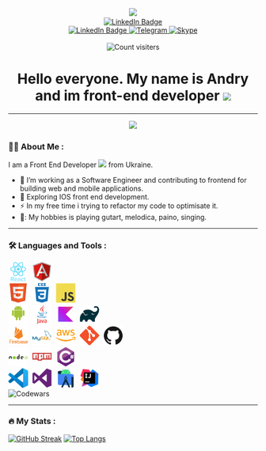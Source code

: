 <div align="center">
  <div id="header">
    <img src="https://media.giphy.com/media/13HgwGsXF0aiGY/giphy.gif" width="300"/>
  </div>

  <a href="https://git.io/typing-svg">
      <img src="https://readme-typing-svg.herokuapp.com?font=Macondo&color=5BB0F7&lines=roses+are+red;violets+are+blue;unexpected+'%7B';on+line+32" alt="LinkedIn Badge"  width="300"/>
    </a>
  
  <div id="badges" >
    <a href="https://www.linkedin.com/in/andrew-saprigin-437201282/">
      <img src="https://img.shields.io/badge/LinkedIn-blue?style=for-the-badge&logo=linkedin&logoColor=white" alt="LinkedIn Badge"/>
    </a>
    <a href="https://t.me/AndrewSaprigin">
      <img src="https://img.shields.io/badge/Telegram-green?style=for-the-badge&logo=Telegram&logoColor=white" alt="Telegram"/>
    </a>
    <a href="https://join.skype.com/invite/NxnMcpBXz7ZV">
      <img src="https://img.shields.io/badge/Skype-blue?style=for-the-badge&logo=Telegram&logoColor=white" alt="Skype"/>
    </a>
  </div>

  <br>

  <img src="https://moe-counter.glitch.me/get/@:Saprsuu6?theme=rule34" alt="Count visiters"/>
  
  <h1 id="title">
    Hello everyone. My name is Andry and im front-end developer
    <img src="https://media.giphy.com/media/hvRJCLFzcasrR4ia7z/giphy.gif" width="30px"/>
  </h1>

  <hr>

  <div id="header">
    <img style="display: inline" src="https://media.giphy.com/media/l378bZUQJUWTr0MAU/giphy.gif" width="300"/>
  </div>
</div>

### :woman_technologist: About Me :
I am a Front End Developer <img src="https://media.giphy.com/media/WUlplcMpOCEmTGBtBW/giphy.gif" width="30"> from Ukraine.
- :telescope: I’m working as a Software Engineer and contributing to frontend for building web and mobile applications.
- :seedling: Exploring IOS front end development.
- :zap: In my free time i trying to refactor my code to optimisate it.
- 🎹: My hobbies is playing gutart, melodica, paino, singing.

<hr>

### :hammer_and_wrench: Languages and Tools :
<div>
  <img src="https://github.com/devicons/devicon/blob/master/icons/react/react-original-wordmark.svg" title="React" alt="React" width="40" height="40"/>&nbsp;
  <img src="https://github.com/devicons/devicon/blob/master/icons/angularjs/angularjs-original.svg" title="Git" **alt="Git" width="40" height="40"/>&nbsp;
</div>

<div>
    <img src="https://github.com/devicons/devicon/blob/master/icons/html5/html5-original.svg" title="HTML5" alt="HTML" width="40" height="40"/>&nbsp;
    <img src="https://github.com/devicons/devicon/blob/master/icons/css3/css3-plain-wordmark.svg"  title="CSS3" alt="CSS" width="40" height="40"/>&nbsp;
  <img src="https://github.com/devicons/devicon/blob/master/icons/javascript/javascript-original.svg" title="JavaScript" alt="JavaScript" width="40" height="40"/>&nbsp;
</div>

<div>
    <img src="https://github.com/devicons/devicon/blob/master/icons/android/android-original-wordmark.svg" title="Git" **alt="Git" width="40" height="40"/>&nbsp;
    <img src="https://github.com/devicons/devicon/blob/master/icons/java/java-original-wordmark.svg" title="Java" alt="Java" width="40" height="40"/>&nbsp;
  <img src="https://github.com/devicons/devicon/blob/master/icons/kotlin/kotlin-original.svg" title="Kotlin" **alt="Kotlin" width="40" height="40"/>&nbsp;
    <img src="https://github.com/devicons/devicon/blob/master/icons/gradle/gradle-plain.svg" title="Gradle" **alt="Gradle" width="40" height="40"/>&nbsp;
</div>

<div>
  <img src="https://github.com/devicons/devicon/blob/master/icons/firebase/firebase-plain-wordmark.svg" title="Firebase" alt="Firebase" width="40" height="40"/>&nbsp;
  <img src="https://github.com/devicons/devicon/blob/master/icons/mysql/mysql-original-wordmark.svg" title="MySQL"  alt="MySQL" width="40" height="40"/>&nbsp;
  <img src="https://github.com/devicons/devicon/blob/master/icons/amazonwebservices/amazonwebservices-plain-wordmark.svg" title="AWS" alt="AWS" width="40" height="40"/>&nbsp;
  <img src="https://github.com/devicons/devicon/blob/master/icons/git/git-original.svg" title="Git" **alt="Git" width="40" height="40"/>&nbsp;
  <img src="https://github.com/devicons/devicon/blob/master/icons/github/github-original.svg" title="Git" **alt="Git" width="40" height="40"/>&nbsp;
</div>

<div>
    <img src="https://github.com/devicons/devicon/blob/master/icons/nodejs/nodejs-original-wordmark.svg" title="NodeJS" alt="NodeJS" width="40" height="40"/>&nbsp;
    <img src="https://github.com/devicons/devicon/blob/master/icons/npm/npm-original-wordmark.svg" title="Npm" **alt="Npm" width="40" height="40"/>&nbsp;
    <img src="https://github.com/devicons/devicon/blob/master/icons/csharp/csharp-original.svg" title="Csharp" **alt="Csharp" width="40" height="40"/>&nbsp;
</div>

<div>
    <img src="https://github.com/devicons/devicon/blob/master/icons/vscode/vscode-original.svg" title="VScode" alt="VScode" width="40" height="40"/>&nbsp;
  <img src="https://github.com/devicons/devicon/blob/master/icons/visualstudio/visualstudio-plain.svg" title="VisualStudio" alt="VisualStudio" width="40" height="40"/>&nbsp;
  <img src="https://github.com/devicons/devicon/blob/master/icons/androidstudio/androidstudio-original.svg" title="AndroidStudio" alt="AndroidStudio" width="40" height="40"/>&nbsp;
  <img src="https://github.com/devicons/devicon/blob/master/icons/intellij/intellij-original.svg" title="Intellij" alt="Intellij" width="40" height="40"/>&nbsp;
</div>

<div>
  <img src="https://www.codewars.com/users/AndrySaprigin/badges/large" title="Codewars" alt="Codewars"/>&nbsp;
</div>

<hr>

### :fire: My Stats :
[![GitHub Streak](http://github-readme-streak-stats.herokuapp.com?user=Saprsuu6&theme=dark&background=2b293d)](https://git.io/streak-stats)
[![Top Langs](https://github-readme-stats.vercel.app/api/top-langs/?username=Saprsuu6&layout=compact&theme=dark&background=2b293d)](https://github.com/anuraghazra/github-readme-stats)
